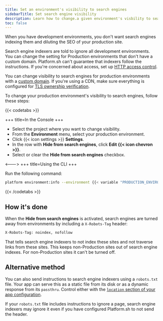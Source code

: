 ```yaml
---
title: Set an environment's visibility to search engines
sidebarTitle: Set search engine visibility
description: Learn how to change.a given environment's visbility to search engines.
toc: false
---
```


When you have development environments,
you don't want search engines indexing them and diluting the SEO of your production site.

Search engine indexers are told to ignore all development environments.
You can change the setting for Production environments that don't have a custom domain.
Platform.sh can't guarantee that indexers follow the instructions.
If you're concerned about access, set up [HTTP access control](./http-access-control.md).

You can change visibility to search engines for production environments with a [custom domain](../domains/steps/_index.md).
If you're using a CDN, make sure everything is configured for [TLS ownership verification](../domains/troubleshoot.md#ownership-verification).

To change your production environment's visibility to search engines, follow these steps:

{{< codetabs >}}

+++
title=In the Console
+++

- Select the project where you want to change visibility.
- From the **Environment** menu, select your production environment.
- Click {{< icon settings >}} **Settings**.
- In the row with **Hide from search engines**, click **Edit {{< icon chevron >}}**.
- Select or clear the **Hide from search engines** checkbox.

<--->
+++
title=Using the CLI
+++

Run the following command:

```bash
platform environment:info --environment {{< variable "PRODUCTION_ENVIRONMENT_NAME" >}} restrict_robots true
```

{{< /codetabs >}}

## How it's done

When the **Hide from search engines** is activated,
search engines are turned away from environments by including a `X-Robots-Tag` header:

```txt
X-Robots-Tag: noindex, nofollow
```

That tells search engine indexers to not index these sites and not traverse links from these sites.
This keeps non-Production sites out of search engine indexes.
For non-Production sites it can't be turned off.

## Alternative method

You can also send instructions to search engine indexers using a `robots.txt` file.
Your app can serve this as a static file from its disk or as a dynamic response from its `passthru`.
Control either with the [`location` section of your app configuration](../create-apps/app-reference.md#locations).

If your `robots.txt` file includes instructions to ignore a page,
search engine indexers may ignore it even if you have configured Platform.sh to not send the header.
